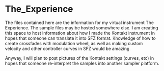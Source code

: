 # The_Experience

The files contained here are the information for my virtual instrument The Experience. The sample files may be hosted somewhere else. I am creating this space to host information about how I made the Kontakt instrument in hopes that someone can translate it into SFZ format. Knowledge of how to create crossfades with modulation wheel, as well as making custom velocity and other controller curves in SFZ would be amazing.

Anyway, I will plan to post pictures of the Kontakt settings (curves, etc) in hopes that someone re-interpret the samples into another sampler platform.
